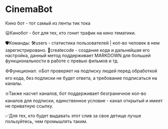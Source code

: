 # CinemaBot
Кино бот - тот самый из ленты тик тока

😦Кинобот - бот для тех, кто гонит трафик на кино тематики.

🛡Команды: 
🛠users - статистика пользователей | кол-во человек в нем зарегистрировано.
🔩createcode - создание кода и дальнейшая его настройка, данный метод поддерживает MARKDOWN для большей функциональности в работе с превью фильмов и тд.

⚙️Функционал:
❇️Бот проверяет на подписку людей перед обработкой его кода, без подписки не будет ответа, а требование подписаться на каналы.

❇️Также насчет каналов, бот поддерживает безграничное кол-во каналов для подписки, единственное условие - канал открытый и имеет не приватную ссылку.

✅Для тех, кто будет выдавать этот слив за свое детище лучше пользуйтесь, чем промышлять таким.
